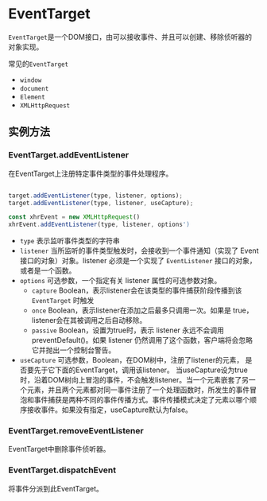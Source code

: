 # EventTarget

`EventTarget`是一个DOM接口，由可以接收事件、并且可以创建、移除侦听器的对象实现。

常见的`EventTarget`

- `window`
- `document`
- `Element`
- `XMLHttpRequest`

## 实例方法

### EventTarget.addEventListener

在EventTarget上注册特定事件类型的事件处理程序。

```javascript

target.addEventListener(type, listener, options);
target.addEventListener(type, listener, useCapture);

const xhrEvent = new XMLHttpRequest()
xhrEvent.addEventListener(type, listener, options')

```

- `type` 表示监听事件类型的字符串
- `listener` 当所监听的事件类型触发时，会接收到一个事件通知（实现了 Event 接口的对象）对象。listener 必须是一个实现了 `EventListener` 接口的对象，或者是一个函数。
- `options` 可选参数，一个指定有关 listener 属性的可选参数对象。
  - `capture` Boolean，表示listener会在该类型的事件捕获阶段传播到该 `EventTarget` 时触发
  - `once` Boolean，表示listener在添加之后最多只调用一次。如果是 true，listener会在其被调用之后自动移除。
  - `passive` Boolean，设置为true时，表示 listener 永远不会调用 preventDefault()。如果 listener 仍然调用了这个函数，客户端将会忽略它并抛出一个控制台警告。
- `useCapture` 可选参数，Boolean，在DOM树中，注册了listener的元素， 是否要先于它下面的EventTarget，调用该listener。 当useCapture设为true时，沿着DOM树向上冒泡的事件，不会触发listener。当一个元素嵌套了另一个元素，并且两个元素都对同一事件注册了一个处理函数时，所发生的事件冒泡和事件捕获是两种不同的事件传播方式。事件传播模式决定了元素以哪个顺序接收事件。如果没有指定，useCapture默认为false。

### EventTarget.removeEventListener

EventTarget中删除事件侦听器。

### EventTarget.dispatchEvent

将事件分派到此EventTarget。